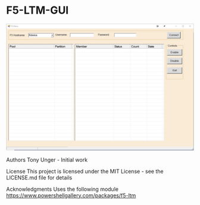 # F5-LTM-GUI

![alt text](https://raw.githubusercontent.com/bane58/F5-LTM-GUI/master/SS.JPG)


Authors
Tony Unger - Initial work

License
This project is licensed under the MIT License - see the LICENSE.md file for details

Acknowledgments
Uses the following module
https://www.powershellgallery.com/packages/f5-ltm



